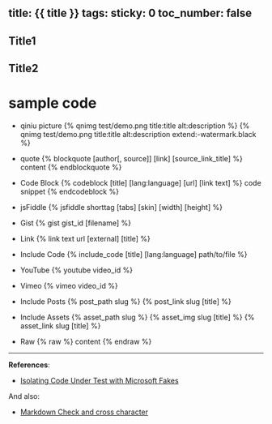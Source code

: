 title: {{ title }}
tags:
sticky: 0
toc_number: false
---


<!--more-->



## Title1



## Title2


# sample code

- qiniu picture
{% qnimg test/demo.png title:title alt:description %}
{% qnimg test/demo.png title:title alt:description extend:-watermark.black %}

- quote
{% blockquote [author[, source]] [link] [source_link_title] %}
content
{% endblockquote %}

- Code Block
{% codeblock [title] [lang:language] [url] [link text] %}
code snippet
{% endcodeblock %}

- jsFiddle
{% jsfiddle shorttag [tabs] [skin] [width] [height] %}

- Gist
{% gist gist_id [filename] %}

- Link
{% link text url [external] [title] %}

- Include Code
{% include_code [title] [lang:language] path/to/file %}


- YouTube
{% youtube video_id %}

- Vimeo
{% vimeo video_id %}

- Include Posts
{% post_path slug %}
{% post_link slug [title] %}


- Include Assets
{% asset_path slug %}
{% asset_img slug [title] %}
{% asset_link slug [title] %}


- Raw
{% raw %}
content
{% endraw %}





---

**References**:

- [Isolating Code Under Test with Microsoft Fakes](https://msdn.microsoft.com/en-us/library/hh549175.aspx)


And also:

- [Markdown Check and cross character](http://stackoverflow.com/questions/712132/in-html-i-can-make-a-checkmark-with-x2713-is-there-a-corresponding-x-mark)
